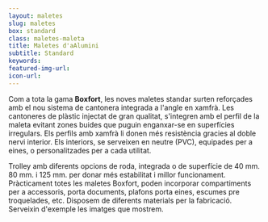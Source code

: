 ```yaml
---
layout: maletes
slug: maletes
box: standard
class: maletes-maleta
title: Maletes d'aAlumini
subtitle: Standard
keywords: 
featured-img-url:
icon-url: 
---
```


Com a tota la gama **Boxfort**, les noves maletes standar surten reforçades amb el nou sistema de cantonera integrada a l'angle en xamfrà. Les cantoneres de plàstic injectat de gran qualitat, s'integren amb el perfil de la maleta evitant zones buides que puguin enganxar-se en superfícies irregulars. Els perfils amb xamfrà li donen més resistència gracies al doble nervi interior. Els interiors, se serveixen en neutre (PVC), equipades per a eines, o personalitzades per a cada utilitat.

Trolley amb diferents opcions de roda, integrada o de superfície de 40 mm. 80 mm. i 125 mm. per donar més estabilitat i millor funcionament.
Pràcticament totes les maletes Boxfort, poden incorporar compartiments per a accessoris, porta documents, plafons porta eines, escumes pre troquelades, etc. Disposem de diferents materials per la fabricació. Serveixin d'exemple les imatges que mostrem. 
